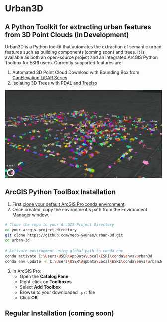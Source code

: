 # Urban3D

## A Python Toolkit for extracting urban features from 3D Point Clouds (In Development)

Urban3D is a Python toolkit that automates the extraction of semantic urban features such as building components (coming soon) and trees. It is available as both an open-source project and an integrated ArcGIS Python Toolbox for ESRI users. Currently supported features are:

1. Automated 3D Point Cloud Download with Bounding Box from [CanElevation LiDAR Series](https://open.canada.ca/data/en/dataset/7069387e-9986-4297-9f55-0288e9676947)
2. Isolating 3D Trees with PDAL and [TreeIso](https://github.com/truebelief/artemis_treeiso)


<div style="text-align: center;">
  <img src="media/trees.png" alt="drawing" width="600">
</div>


## ArcGIS Python ToolBox Installation

1. First [clone your default ArcGIS Pro conda environment](https://pro.arcgis.com/en/pro-app/3.3/arcpy/get-started/clone-an-environment.htm).
2. Once created, copy the environment's path from the Environment Manager window.


```bash
# Clone the repo to your ArcGIS Project Directory
cd your-arcgis-project-directory
git clone https://github.com/medo-younes/urban-3d.git
cd urban-3d

# Activate environment using global path to conda env
conda activate C:\Users\USER\AppData\Local\ESRI\conda\envs\urban3d
conda env update -n C:\Users\USER\AppData\Local\ESRI\conda\envs\urban3d -f arcgis-environment.yml
```
3. In ArcGIS Pro:
   - Open the **Catalog Pane**
   - Right-click on **Toolboxes**
   - Select **Add Toolbox**
   - Browse to your downloaded `.pyt` file
   - Click **OK**

## Regular Installation (coming soon)

<!-- ```
git clone https://github.com/medo-younes/urban-3d.git
``` -->

<!-- ## Downloading 3D Point Clouds

```python

from urban3d.canelevation import 

``` -->

<!-- # Getting Started
- Sample Data -->

